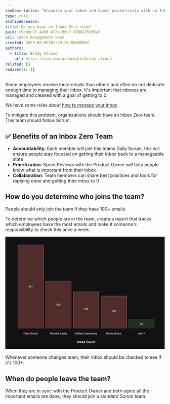 ```yaml
---
seoDescription: "Organize your inbox and boost productivity with an Inbox Zero team, where Scrum principles ensure accountability, prioritization, and collaboration to achieve a manageable inbox state."
type: rule
archivedreason:
title: Do you have an Inbox Zero team?
guid: c9cbdc77-4e68-4f2a-b6c7-9368125d95af
uri: inbox-management-team
created: 2023-09-05T01:29:34.0000000Z
authors:
  - title: Brady Stroud
    url: https://ssw.com.au/people/brady-stroud
related: []
redirects: []
---
```


Some employees receive more emails than others and often do not dedicate enough time to managing their inbox.
It's important that inboxes are managed and cleaned with a goal of getting to 0.

We have some rules about [how to manage your inbox](/rules-to-better-inbox-management)

To mitigate this problem, organizations should have an Inbox Zero team. This team should follow Scrum.

## ✅ Benefits of an Inbox Zero Team

* **Accountability**: Each member will join this teams Daily Scrum, this will ensure people stay focused on getting their inbox back to a manageable state
* **Prioritization**: Sprint Reviews with the Product Owner will help people know what is important from their inbox
* **Collaboration**: Team members can share best practices and tools for replying done and getting their inbox to 0

## How do you determine who joins the team?

People should only join the team if they have 100+ emails.

To determine which people are in the team, create a report that tracks which employees have the most emails and make it someone's responsibility to check this once a week.

![Figure: Have the people with the biggest inboxes join the team first](report-mockup.png)

Whenever someone changes team, their inbox should be checked to see if it's 100+.

## When do people leave the team?

When they are in sync with the Product Owner and both agree all the important emails are done, they should join a standard Scrum team.

